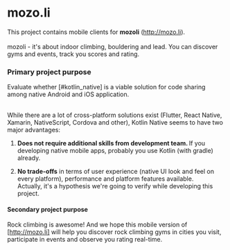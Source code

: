 # mozo.li

This project contains mobile clients for <b>mozoli</b> (http://mozo.li).<br><br>
mozoli - it's about indoor climbing, bouldering and lead. You can discover gyms and events, track you scores and rating.

### Primary project purpose

Evaluate whether [#kotlin_native] is a viable solution for code sharing among native Android and iOS application. <br><br>

While there are a lot of cross-platform solutions exist (Flutter, React Native, Xamarin, NativeScript, Cordova and other), Kotlin Native seems to have two major advantages:
1. <b>Does not require additional skills from development team. </b> If you developing native mobile apps, probably you use Kotlin (with gradle) already.

2. <b>No trade-offs</b> in terms of user experience (native UI look and feel on every platform), performance and platform features available.<br> Actually, it's a hypothesis we're going to verify while developing this project.

#### Secondary project purpose

Rock climbing is awesome! And we hope this mobile version of [http://mozo.li] will help you discover rock climbing gyms in cities you visit, participate in events and observe you rating real-time.